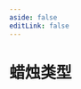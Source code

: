 ```yaml
---
aside: false
editLink: false
---
```


# 蜡烛类型

<script setup>
import Chart from '../components/SampleChart.vue'
import { data } from '../data/sample/candle-type/index.data.js'
</script>
<Chart :js="data['index.js']" :html="data['index.html']" :css="data['index.css']" title="蜡烛类型"/>

<!--@include: @/data/sample/candle-type/index.md-->